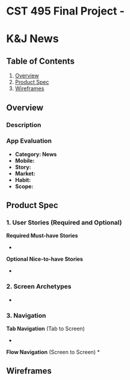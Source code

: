 CST 495 Final Project - 
===

# K&J News

## Table of Contents
1. [Overview](#Overview)
1. [Product Spec](#Product-Spec)
1. [Wireframes](#Wireframes)

## Overview
### Description

### App Evaluation
- **Category: News** 
- **Mobile:** 
- **Story:** 
- **Market:** 
- **Habit:** 
- **Scope:** 

## Product Spec
### 1. User Stories (Required and Optional)

**Required Must-have Stories**

* 

**Optional Nice-to-have Stories**

* 

### 2. Screen Archetypes

* 

### 3. Navigation

**Tab Navigation** (Tab to Screen)

* 

**Flow Navigation** (Screen to Screen)
* 

## Wireframes
